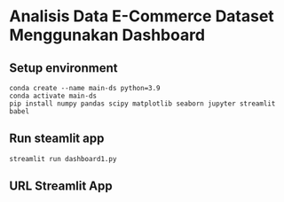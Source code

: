 # Analisis Data E-Commerce Dataset Menggunakan Dashboard

## Setup environment
```
conda create --name main-ds python=3.9
conda activate main-ds
pip install numpy pandas scipy matplotlib seaborn jupyter streamlit babel
```
## Run steamlit app
```
streamlit run dashboard1.py
```
## URL Streamlit App
```

